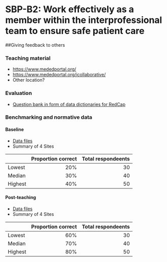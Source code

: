 # SBP-B2: Work effectively as a member within the interprofessional team to ensure safe patient care

##Giving feedback to others
### Teaching material
 * https://www.mededportal.org/
 * https://www.mededportal.org/icollaborative/ 
 * Other location?

### Evaluation
 * [Question bank in form of data dictionaries for RedCap](evaluation/)

### Benchmarking and normative data
#### Baseline
 * [Data files](benchmarking/Baseline/)
 * Summary of 4 Sites

|          | Proportion correct | Total respondeents  |
| -------- | ------------------:| -------------------:|
| Lowest   |        20%         |        30           |
| Median   |        30%         |        40           |
| Highest  |        40%         |        50           |

#### Post-teaching
 * [Data files](benchmarking/Post-teaching/)
 * Summary of 4 Sites

|          | Proportion correct | Total respondeents  |
| -------- | ------------------:| -------------------:|
| Lowest   |        60%         |        30           |
| Median   |        70%         |        40           |
| Highest  |        80%         |        50           |
